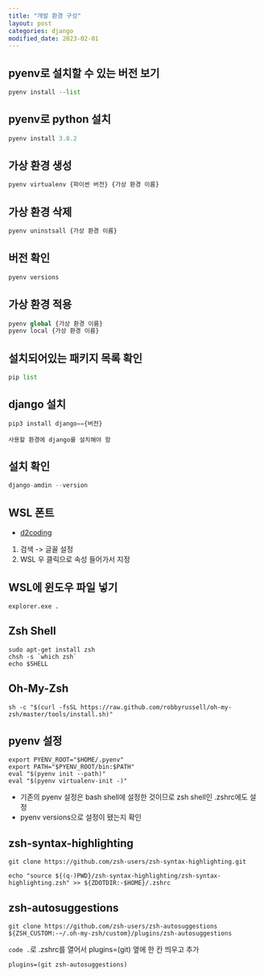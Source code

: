 ```yaml
---
title: "개발 환경 구성"
layout: post
categories: django
modified_date: 2023-02-01
---
```


## pyenv로 설치할 수 있는 버전 보기
```python
pyenv install --list
```


## pyenv로 python 설치 
```python
pyenv install 3.8.2
```


## 가상 환경 생성
```python
pyenv virtualenv {파이썬 버전} {가상 환경 이름}
```


## 가상 환경 삭제
```python
pyenv uninstsall {가상 환경 이름}
```


## 버전 확인
```python
pyenv versions
```


## 가상 환경 적용
```python
pyenv global {가상 환경 이름}
pyenv local {가상 환경 이름}
```


## 설치되어있는 패키지 목록 확인
```python
pip list
```

## django 설치
```python
pip3 install django=={버전}
```
`사용할 환경에 django를 설치해야 함`


## 설치 확인
```python
django-amdin --version
```


## WSL 폰트
- [d2coding](https://github.com/naver/d2codingfont)
1. 검색 -> 글꼴 설정
2. WSL 우 클릭으로 속성 들어가서 지정


## WSL에 윈도우 파일 넣기
```terminal
explorer.exe .
```


## Zsh Shell
```shell
sudo apt-get install zsh
chsh -s `which zsh`
echo $SHELL
```


## Oh-My-Zsh
```shell
sh -c "$(curl -fsSL https://raw.github.com/robbyrussell/oh-my-zsh/master/tools/install.sh)"
```


## pyenv 설정
```shell
export PYENV_ROOT="$HOME/.pyenv"
export PATH="$PYENV_ROOT/bin:$PATH"
eval "$(pyenv init --path)"
eval "$(pyenv virtualenv-init -)"
```
- 기존의 pyenv 설정은 bash shell에 설정한 것이므로 zsh shell인 .zshrc에도 설정
- pyenv versions으로 설정이 됐는지 확인



## zsh-syntax-highlighting 
```shell
git clone https://github.com/zsh-users/zsh-syntax-highlighting.git
```
```shell
echo "source ${(q-)PWD}/zsh-syntax-highlighting/zsh-syntax-highlighting.zsh" >> ${ZDOTDIR:-$HOME}/.zshrc
```



## zsh-autosuggestions
```shell
git clone https://github.com/zsh-users/zsh-autosuggestions ${ZSH_CUSTOM:-~/.oh-my-zsh/custom}/plugins/zsh-autosuggestions
```
`code .`로 .zshrc를 열어서  plugins=(git) 옆에 한 칸 띄우고 추가
```shell
plugins=(git zsh-autosuggestions)
```

